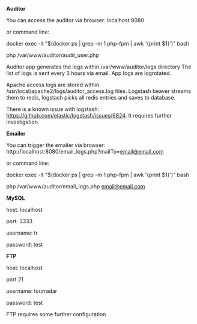 **Auditor**

You can access the auditor via browser:
localhost:8080

or command line: 

docker exec -it "$(docker ps | grep -m 1 php-fpm | awk '{print $1}')" bash

php /var/www/auditor/audit_user.php

Auditor app generates the logs within /var/www/auditor/logs directory
The list of logs is sent every 3 hours via email. App logs are logrotated.

Apache access logs are stored within /usr/local/apache2/logs/auditor_access.log files.
Logstash beaver streams them to redis, logstash picks all redis entries and saves
to database.

There is a known issue with logstash: https://github.com/elastic/logstash/issues/6824.
It requires further investigation. 

**Emailer**

You can trigger the emailer via browser:
http://localhost:8080/email_logs.php?mailTo=email@email.com

or command line: 

docker exec -it "$(docker ps | grep -m 1 php-fpm | awk '{print $1}')" bash

php /var/www/auditor/email_logs.php email@email.com

**MySQL**

host: localhost

port: 3333

username: tr

password: test

**FTP**

host: localhost

port 21

username: tourradar

password: test

FTP requires some further configuration

